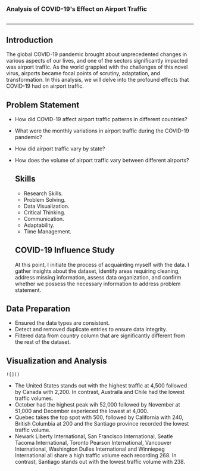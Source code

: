 ### Analysis of COVID-19's Effect on Airport Traffic

![]()
***
## Introduction
The global COVID-19 pandemic brought about unprecedented changes in various aspects of our lives, and one of the sectors significantly impacted was airport traffic. As the world grappled with the challenges of this novel virus, airports became focal points of scrutiny, adaptation, and transformation. In this analysis, we will delve into the profound effects that COVID-19 had on airport traffic.


## Problem Statement

- How did COVID-19 affect airport traffic patterns in different countries?
- What were the monthly variations in airport traffic during the COVID-19 pandemic?
- How did airport traffic vary by state?
- How does the volume of airport traffic vary between different airports?

  ## Skills

  - Research Skills.
  - Problem Solving.
  - Data Visualization.
  - Critical Thinking.
  - Communication.
  - Adaptability.
  - Time Management.
 
  ## COVID-19 Influence Study

  At this point, I initiate the process of acquainting myself with the data. I gather insights about the dataset, identify areas requiring cleaning, address missing information, assess data organization, and confirm whether we possess the necessary information to address problem statement.

 ## Data Preparation

  - Ensured the data types are consistent.
  - Detect and removed duplicate entries to ensure data integrity.
  - Filtered data from country column that are significantly different from the rest of the dataset.

## Visualization and Analysis

    ![]()
- The United States stands out with the highest traffic at 4,500 followed by Canada with 2,200. In contrast, Austraila and Chile had the lowest traffic volumes.
- October had the highest peak wih 52,000 followed by November at 51,000 and December experieced the lowest at 4,000.
- Quebec takes the top spot with 500, followed by California with 240, British Columbia at 200 and the Santiago province recorded the lowest traffic volume.
- Newark Liberty International, San Francisco International, Seatle Tacoma International, Toronto Pearson International, Vancouver International, Washington Dulles 
  International and Winniepeg International all share a high traffic volume each recording 268. In contrast, Santiago stands out with the lowest traffic volume with 238.
